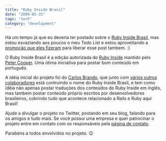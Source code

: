 ```yaml
---
title: "Ruby Inside Brasil"
date: "2009-03-31"
tags: "tech"
category: "development"
---
```


Há um tempo já que eu deveria ter postado sobre o [Ruby Inside Brasil],
mas estou esvaziando aos poucos o meu Todo List e estou aproveitando a
[promoção que eles fizeram] para liberar esse post tambem. :)

O Ruby Inside Brasil é a edição autorizada do  [Ruby Inside] mantido
pelo [Peter Cooper]. Uma ótima iniciativa para postar bom conteúdo em
português.

A idéia inicial do projeto foi do [Carlos Brando], que junto com
[vários outros colaboradores] está contruindo o nome do Ruby Inside
Brasil, e tem como idéia não apenas postar traduções dos conteúdos do
Ruby Inside em inglês, mas tambem postar conteúdo próprio escritos por
desenvolvedores brasileiros, cobrindo tudo que acontece relacionado a
Rails e Ruby aqui Brasil!

Ajude a divulgar o projeto no Twitter, postando em seu blog, falando
para os amigos e tudo mais. Se você possui uma empresa e quer
patrocinar o projeto entre em contato com os responsáveis pela
[página de contato].

Parabéns a todos envolvidos no projeto. 😉

[Ruby Inside Brasil]: http://www.rubyinside.com.br/ "Ruby Inside Brasil"
[promoção que eles fizeram]: http://www.rubyinside.com.br/concorra-a-dois-workshops-mao-na-massa-ruby-e-rails-tempo-real-885 "Concorra a dois Workshops de Ruby"
[Ruby Inside]: http://www.rubyinside.com/ "Ruby Inside"
[Peter Cooper]: http://www.workingwithrails.com/person/5159-peter-cooper "Peter Cooper"
[Carlos Brando]: http://nomedojogo.com "Nome do Jogo"
[vários outros colaboradores]: http://www.rubyinside.com.br/sobre-nos "Colaboradores do projeto"
[página de contato]: http://www.rubyinside.com.br/contato "Contato"